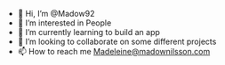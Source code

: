 - 👋 Hi, I’m @Madow92
- 👀 I’m interested in People
- 🌱 I’m currently learning to build an app
- 💞️ I’m looking to collaborate on some different projects
- 📫 How to reach me Madeleine@madownilsson.com

<!---
Madow92/Madow92 is a ✨ special ✨ repository because its `README.md` (this file) appears on your GitHub profile.
You can click the Preview link to take a look at your changes.
--->
